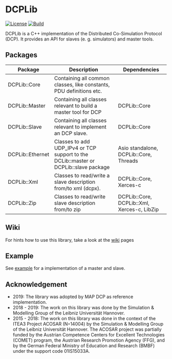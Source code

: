 # DCPLib #

[![License](https://img.shields.io/badge/License-BSD%203--Clause-blue.svg)](https://opensource.org/licenses/BSD-3-Clause)
[![Build](https://github.com/clemensschiffer/DCPLib/actions/workflows/cmake.yml/badge.svg)](https://github.com/modelica/DCPLib/actions/workflows/cmake.yml)

DCPLib is a C++ implementation of the Distributed Co-Simulation Protocol (DCP). It provides an API for slaves (e. g. simulators) and master tools. 


## Packages ##
| Package          | Description | Dependencies                           |
|------------------|-------------|----------------------------------------|
| DCPLib::Core     | Containing all common classes, like constants, PDU definitions etc.            |                                        |
| DCPLib::Master   | Containing all classes relevant to build a master tool for DCP            | DCPLib::Core                           |
| DCPLib::Slave    | Containing all classes relevant to implement an DCP slave.             | DCPLib::Core                           |
| DCPLib::Ethernet | Classes to add UDP_IPv4 or TCP support to the DCLib::master or DCPLib::slave package            | Asio standalone, DCPLib::Core, Threads |
| DCPLib::Xml | Classes to read/write a slave description from/to xml (dcpx).           | DCPLib::Core, Xerces-c |
| DCPLib::Zip | Classes to read/write slave description from/to zip           | DCPLib::Core, DCPLib::Xml, Xerces-c, LibZip|
## Wiki ##
For hints how to use this library, take a look at the [wiki](https://github.com/modelica/DCPLib/wiki) pages
## Example ##
See [example](example) for a implementation of a master and slave.

## Acknowledgement ##
- 2019: The library was adopted by MAP DCP as reference implementation.
- 2018 - 2019: The work on this library was done by the Simulation & Modelling Group of the Leibniz Universität Hannover.
- 2015 - 2018: The work on this library was done in the context of the ITEA3 Project ACOSAR (N◦14004) by the Simulation & Modelling Group of the Leibniz Universität Hannover. The ACOSAR project was partially funded by the Austrian Competence Centers for Excellent Technologies (COMET) program, the Austrian Research Promotion Agency (FFG), and by the German Federal Ministry of Education and Research (BMBF) under the support code 01lS15033A.
